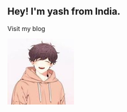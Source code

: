 ## Hey! I'm yash from India.
Visit my blog

<a href="https://itzzzyashu.github.io/itzzzyashu-cf.github.io">
<img src="/static/img/Itzzzyashu-logo.png" />
</a>
